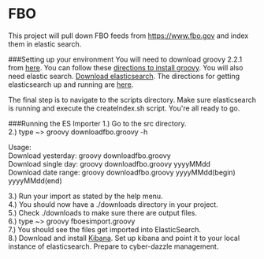 FBO
===

This project will pull down FBO feeds from https://www.fbo.gov and index them in elastic search.

###Setting up your environment
You will need to download groovy 2.2.1 from [here](http://dist.groovy.codehaus.org/distributions/groovy-binary-2.2.1.zip).  You can follow these [directions to install groovy](http://groovy.codehaus.org/Installing+Groovy).  You will also need elastic search.  [Download elasticsearch](http://www.elasticsearch.org/download/).  The directions for getting elasticsearch up and running are [here](https://github.com/elasticsearch/elasticsearch/blob/master/README.textile).

The final step is to navigate to the scripts directory.  Make sure elasticsearch is running and execute the createIndex.sh script.  You're all ready to go.  

###Running the ES Importer
1.)  Go to the src directory.<br>
2.)  type ~> groovy downloadfbo.groovy -h<br>

Usage:<br>
    Download yesterday:   groovy downloadfbo.groovy<br>
    Download single day:  groovy downloadfbo.groovy yyyyMMdd<br>
    Download date range:  groovy downloadfbo.groovy yyyyMMdd(begin) yyyyMMdd(end)<br>

3.)  Run your import as stated by the help menu.<br>
4.)  You should now have a ./downloads directory in your project.<br>
5.)  Check ./downloads to make sure there are output files.<br>
6.)  type ~>  groovy fboesimport.groovy<br>
7.)  You should see the files get imported into ElasticSearch.<br>
8.)  Download and install [Kibana](http://www.elasticsearch.org/overview/kibana/).  Set up kibana and point it to your local instance of elasticsearch.  Prepare to cyber-dazzle management.
